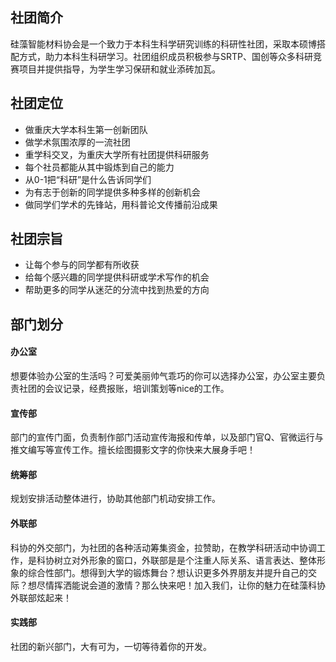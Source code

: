 ## 社团简介  
硅藻智能材料协会是一个致力于本科生科学研究训练的科研性社团，采取本硕博搭配方式，助力本科生科研学习。社团组织成员积极参与SRTP、国创等众多科研竞赛项目并提供指导，为学生学习保研和就业添砖加瓦。  

## 社团定位  
- 做重庆大学本科生第一创新团队  
- 做学术氛围浓厚的一流社团  
- 重学科交叉，为重庆大学所有社团提供科研服务  
- 每个社员都能从其中锻炼到自己的能力  
- 从0-1把“科研”是什么告诉同学们  
- 为有志于创新的同学提供多种多样的创新机会  
- 做同学们学术的先锋站，用科普论文传播前沿成果  

## 社团宗旨  
- 让每个参与的同学都有所收获  
- 给每个感兴趣的同学提供科研或学术写作的机会  
- 帮助更多的同学从迷茫的分流中找到热爱的方向  

## 部门划分  
#### 办公室  
想要体验办公室的生活吗？可爱美丽帅气乖巧的你可以选择办公室，办公室主要负责社团的会议记录，经费报账，培训策划等nice的工作。  
#### 宣传部  
部门的宣传门面，负责制作部门活动宣传海报和传单，以及部门官Q、官微运行与推文编写等宣传工作。擅长绘图摄影文字的你快来大展身手吧！  
#### 统筹部  
规划安排活动整体进行，协助其他部门机动安排工作。  
#### 外联部  
科协的外交部门，为社团的各种活动筹集资金，拉赞助，在教学科研活动中协调工作，是科协树立对外形象的窗口，外联部是是个注重人际关系、语言表达、整体形象的综合性部门。想得到大学的锻炼舞台？想认识更多外界朋友并提升自己的交际？想尽情挥洒能说会道的激情？那么快来吧！加入我们，让你的魅力在硅藻科协外联部炫起来！  
#### 实践部  
社团的新兴部门，大有可为，一切等待着你的开发。  
